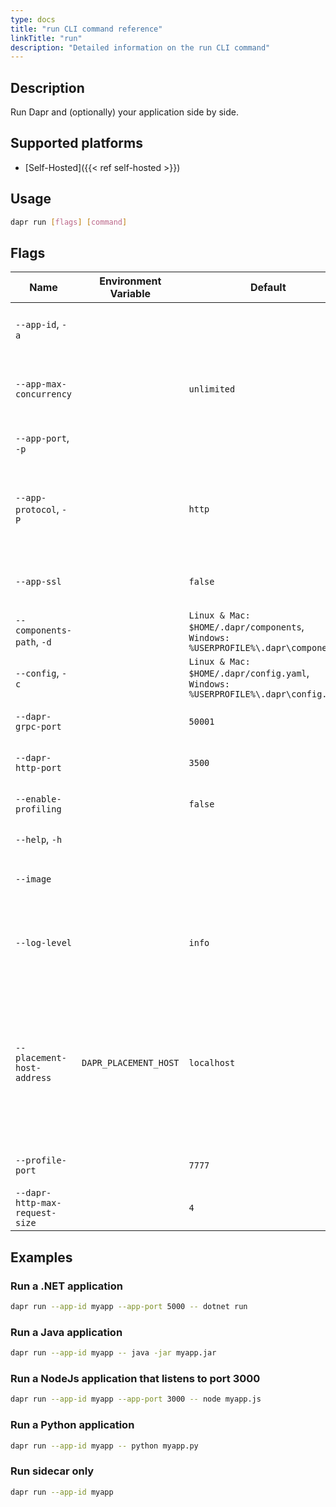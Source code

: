 ```yaml
---
type: docs
title: "run CLI command reference"
linkTitle: "run"
description: "Detailed information on the run CLI command"
---
```


## Description

Run Dapr and (optionally) your application side by side.

## Supported platforms

- [Self-Hosted]({{< ref self-hosted >}})

## Usage

```bash
dapr run [flags] [command]
```

## Flags

| Name | Environment Variable | Default | Description
| --- | --- | --- | --- |
| `--app-id`, `-a` | | | The id for your application, used for service discovery |
| `--app-max-concurrency` | | `unlimited` | The concurrency level of the application, otherwise is unlimited |
| `--app-port`, `-p` | | | The port your application is listening on
| `--app-protocol`, `-P` | | `http` | The protocol (gRPC or HTTP) Dapr uses to talk to the application. Valid values are: `http` or `grpc` |
| `--app-ssl` | | `false` | Enable https when Dapr invokes the application
| `--components-path`, `-d` | | `Linux & Mac: $HOME/.dapr/components`, `Windows: %USERPROFILE%\.dapr\components` | The path for components directory
| `--config`, `-c` | | `Linux & Mac: $HOME/.dapr/config.yaml`, `Windows: %USERPROFILE%\.dapr\config.yaml` | Dapr configuration file |
| `--dapr-grpc-port` | | `50001` | The gRPC port for Dapr to listen on |
| `--dapr-http-port` | | `3500` | The HTTP port for Dapr to listen on |
| `--enable-profiling` | | `false` | Enable `pprof` profiling via an HTTP endpoint
| `--help`, `-h` | | | Print this help message |
| `--image` | | | The image to build the code in. Input is: `repository/image` |
| `--log-level` | | `info` | The log verbosity. Valid values are: `debug`, `info`, `warn`, `error`, `fatal`, or `panic` |
| `--placement-host-address` | `DAPR_PLACEMENT_HOST` | `localhost` | The address of the placement service. Format is either `<hostname>` for default port (`6050` on Windows, `50005` on Linux/MacOS) or `<hostname>:<port>` for custom port |
| `--profile-port` | | `7777` | The port for the profile server to listen on |
| `--dapr-http-max-request-size` | | `4` | Max size of request body in MB.|

## Examples

### Run a .NET application

```bash
dapr run --app-id myapp --app-port 5000 -- dotnet run
```

### Run a Java application

```bash
dapr run --app-id myapp -- java -jar myapp.jar
```

### Run a NodeJs application that listens to port 3000

```bash
dapr run --app-id myapp --app-port 3000 -- node myapp.js
```

### Run a Python application

```bash
dapr run --app-id myapp -- python myapp.py
```

### Run sidecar only

```bash
dapr run --app-id myapp
```
